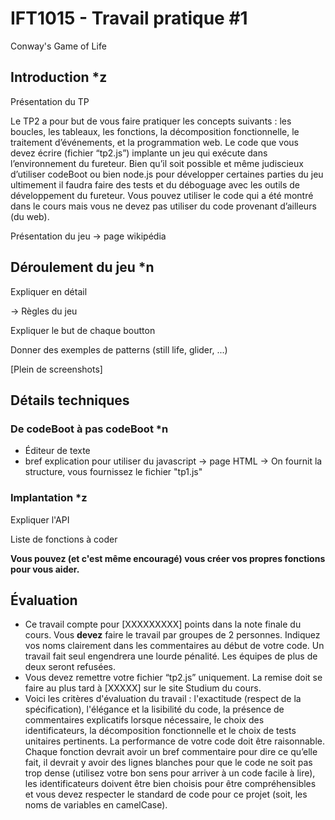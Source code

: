 # IFT1015 - Travail pratique #1

Conway's Game of Life


## Introduction *z

Présentation du TP

Le TP2 a pour but de vous faire pratiquer les concepts suivants : les boucles, les tableaux, les fonctions,
la décomposition fonctionnelle, le traitement d’événements, et la programmation web.
Le code que vous devez écrire (fichier “tp2.js”) implante un jeu qui exécute dans l’environnement du
fureteur. Bien qu’il soit possible et même judiscieux d’utiliser codeBoot ou bien node.js pour développer
certaines parties du jeu ultimement il faudra faire des tests et du déboguage avec les outils de développement
du fureteur.
Vous pouvez utiliser le code qui a été montré dans le cours mais vous ne devez pas utiliser du code provenant
d’ailleurs (du web).

Présentation du jeu -> page wikipédia

## Déroulement du jeu *n


Expliquer en détail

-> Règles du jeu

Expliquer le but de chaque boutton

Donner des exemples de patterns (still life, glider, ...)

[Plein de screenshots]


## Détails techniques

### De codeBoot à pas codeBoot *n

- Éditeur de texte
- bref explication pour utiliser du javascript -> page HTML
  -> On fournit la structure, vous fournissez le fichier "tp1.js"

### Implantation *z

Expliquer l'API

Liste de fonctions à coder

**Vous pouvez (et c'est même encouragé) vous créer vos propres fonctions pour vous aider.**


## Évaluation

* Ce travail compte pour [XXXXXXXXX] points dans la note finale du cours. Vous **devez** faire le travail par groupes de 2 personnes. Indiquez vos noms clairement dans les commentaires au début de votre code. Un travail fait seul engendrera une lourde pénalité. Les équipes de plus de deux seront refusées.
* Vous devez remettre votre fichier “tp2.js” uniquement. La remise doit se faire au plus tard à [XXXXX] sur le site Studium du cours.
* Voici les critères d'évaluation du travail : l'exactitude (respect de la spécification), l'élégance et la lisibilité du code, la présence de commentaires explicatifs lorsque nécessaire, le choix des identificateurs, la décomposition fonctionnelle et le choix de tests unitaires pertinents. La performance de votre code doit être raisonnable. Chaque fonction devrait avoir un bref commentaire pour dire ce qu’elle fait, il devrait y avoir des lignes blanches pour que le code ne soit pas trop dense (utilisez votre bon sens pour arriver à un code facile à lire), les identificateurs doivent être bien choisis pour être compréhensibles et vous devez respecter le standard de code pour ce projet (soit, les noms de variables en camelCase).

